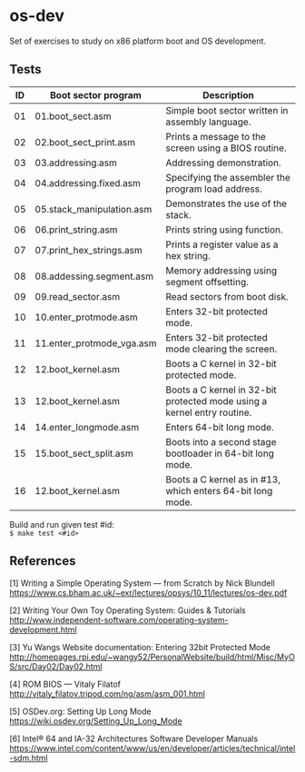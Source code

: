 # os-dev

Set of exercises to study on x86 platform boot and OS development.

## Tests

| ID | Boot sector program        | Description                                                                 |
|----|----------------------------|-----------------------------------------------------------------------------|
| 01 | 01.boot_sect.asm           | Simple boot sector written in assembly language.                            |
| 02 | 02.boot_sect_print.asm     | Prints a message to the screen using a BIOS routine.                        |
| 03 | 03.addressing.asm          | Addressing demonstration.                                                   |
| 04 | 04.addressing.fixed.asm    | Specifying the assembler the program load address.                          |
| 05 | 05.stack_manipulation.asm  | Demonstrates the use of the stack.                                          |
| 06 | 06.print_string.asm        | Prints string using function.                                               |
| 07 | 07.print_hex_strings.asm   | Prints a register value as a hex string.                                    |
| 08 | 08.addessing.segment.asm   | Memory addressing using segment offsetting.                                 |
| 09 | 09.read_sector.asm         | Read sectors from boot disk.                                                |
| 10 | 10.enter_protmode.asm      | Enters 32-bit protected mode.                                               |
| 11 | 11.enter_protmode_vga.asm  | Enters 32-bit protected mode clearing the screen.                           |
| 12 | 12.boot_kernel.asm         | Boots a C kernel in 32-bit protected mode.                                  |
| 13 | 12.boot_kernel.asm         | Boots a C kernel in 32-bit protected mode using a kernel entry routine.     |
| 14 | 14.enter_longmode.asm      | Enters 64-bit long mode.                                                    |
| 15 | 15.boot_sect_split.asm     | Boots into a second stage bootloader in 64-bit long mode.                   |
| 16 | 12.boot_kernel.asm         | Boots a C kernel as in #13, which enters 64-bit long mode.                  |

Build and run given test #id:  
`$ make test <#id>`

## References

[1] Writing a Simple Operating System — from Scratch by Nick Blundell  
https://www.cs.bham.ac.uk/~exr/lectures/opsys/10_11/lectures/os-dev.pdf

[2] Writing Your Own Toy Operating System: Guides & Tutorials  
http://www.independent-software.com/operating-system-development.html

[3] Yu Wangs Website documentation: Entering 32bit Protected Mode  
http://homepages.rpi.edu/~wangy52/PersonalWebsite/build/html/Misc/MyOS/src/Day02/Day02.html

[4] ROM BIOS — Vitaly Filatof  
http://vitaly_filatov.tripod.com/ng/asm/asm_001.html

[5] OSDev.org: Setting Up Long Mode  
https://wiki.osdev.org/Setting_Up_Long_Mode

[6] Intel® 64 and IA-32 Architectures Software Developer Manuals  
https://www.intel.com/content/www/us/en/developer/articles/technical/intel-sdm.html
